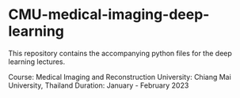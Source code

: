 # CMU-medical-imaging-deep-learning

This repository contains the accompanying python files for the deep learning lectures.

Course: Medical Imaging and Reconstruction
University: Chiang Mai University, Thailand
Duration: January - February 2023
